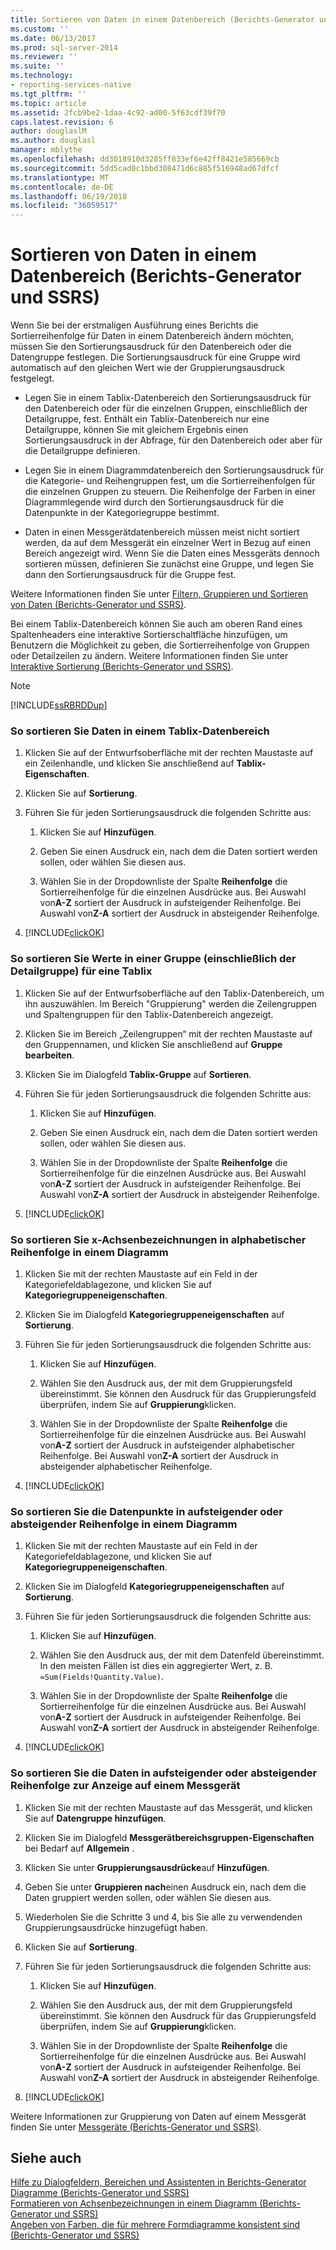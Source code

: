 ```yaml
---
title: Sortieren von Daten in einem Datenbereich (Berichts-Generator und SSRS) | Microsoft-Dokumentation
ms.custom: ''
ms.date: 06/13/2017
ms.prod: sql-server-2014
ms.reviewer: ''
ms.suite: ''
ms.technology:
- reporting-services-native
ms.tgt_pltfrm: ''
ms.topic: article
ms.assetid: 2fcb9be2-1daa-4c92-ad00-5f63cdf39f70
caps.latest.revision: 6
author: douglaslM
ms.author: douglasl
manager: mblythe
ms.openlocfilehash: dd3018910d3285ff833ef6e42ff8421e585669cb
ms.sourcegitcommit: 5dd5cad0c1bbd308471d6c885f516948ad67dfcf
ms.translationtype: MT
ms.contentlocale: de-DE
ms.lasthandoff: 06/19/2018
ms.locfileid: "36059517"
---
```

# <a name="sort-data-in-a-data-region-report-builder-and-ssrs"></a>Sortieren von Daten in einem Datenbereich (Berichts-Generator und SSRS)
  Wenn Sie bei der erstmaligen Ausführung eines Berichts die Sortierreihenfolge für Daten in einem Datenbereich ändern möchten, müssen Sie den Sortierungsausdruck für den Datenbereich oder die Datengruppe festlegen. Die Sortierungsausdruck für eine Gruppe wird automatisch auf den gleichen Wert wie der Gruppierungsausdruck festgelegt.  
  
-   Legen Sie in einem Tablix-Datenbereich den Sortierungsausdruck für den Datenbereich oder für die einzelnen Gruppen, einschließlich der Detailgruppe, fest. Enthält ein Tablix-Datenbereich nur eine Detailgruppe, können Sie mit gleichem Ergebnis einen Sortierungsausdruck in der Abfrage, für den Datenbereich oder aber für die Detailgruppe definieren.  
  
-   Legen Sie in einem Diagrammdatenbereich den Sortierungsausdruck für die Kategorie- und Reihengruppen fest, um die Sortierreihenfolgen für die einzelnen Gruppen zu steuern. Die Reihenfolge der Farben in einer Diagrammlegende wird durch den Sortierungsausdruck für die Datenpunkte in der Kategoriegruppe bestimmt.  
  
-   Daten in einen Messgerätdatenbereich müssen meist nicht sortiert werden, da auf dem Messgerät ein einzelner Wert in Bezug auf einen Bereich angezeigt wird. Wenn Sie die Daten eines Messgeräts dennoch sortieren müssen, definieren Sie zunächst eine Gruppe, und legen Sie dann den Sortierungsausdruck für die Gruppe fest.  
  
 Weitere Informationen finden Sie unter [Filtern, Gruppieren und Sortieren von Daten &#40;Berichts-Generator und SSRS&#41;](filter-group-and-sort-data-report-builder-and-ssrs.md).  
  
 Bei einem Tablix-Datenbereich können Sie auch am oberen Rand eines Spaltenheaders eine interaktive Sortierschaltfläche hinzufügen, um Benutzern die Möglichkeit zu geben, die Sortierreihenfolge von Gruppen oder Detailzeilen zu ändern. Weitere Informationen finden Sie unter [Interaktive Sortierung &#40;Berichts-Generator und SSRS&#41;](interactive-sort-report-builder-and-ssrs.md).  
  
> [!NOTE]  
>  [!INCLUDE[ssRBRDDup](../../includes/ssrbrddup-md.md)]  
  
### <a name="to-sort-data-in-a-tablix-data-region"></a>So sortieren Sie Daten in einem Tablix-Datenbereich  
  
1.  Klicken Sie auf der Entwurfsoberfläche mit der rechten Maustaste auf ein Zeilenhandle, und klicken Sie anschließend auf **Tablix-Eigenschaften**.  
  
2.  Klicken Sie auf **Sortierung**.  
  
3.  Führen Sie für jeden Sortierungsausdruck die folgenden Schritte aus:  
  
    1.  Klicken Sie auf **Hinzufügen**.  
  
    2.  Geben Sie einen Ausdruck ein, nach dem die Daten sortiert werden sollen, oder wählen Sie diesen aus.  
  
    3.  Wählen Sie in der Dropdownliste der Spalte **Reihenfolge** die Sortierreihenfolge für die einzelnen Ausdrücke aus. Bei Auswahl von**A-Z** sortiert der Ausdruck in aufsteigender Reihenfolge. Bei Auswahl von**Z-A** sortiert der Ausdruck in absteigender Reihenfolge.  
  
4.  [!INCLUDE[clickOK](../../includes/clickok-md.md)]  
  
### <a name="to-sort-values-in-a-group-including-the-details-group-for-a-tablix"></a>So sortieren Sie Werte in einer Gruppe (einschließlich der Detailgruppe) für eine Tablix  
  
1.  Klicken Sie auf der Entwurfsoberfläche auf den Tablix-Datenbereich, um ihn auszuwählen. Im Bereich "Gruppierung" werden die Zeilengruppen und Spaltengruppen für den Tablix-Datenbereich angezeigt.  
  
2.  Klicken Sie im Bereich „Zeilengruppen“ mit der rechten Maustaste auf den Gruppennamen, und klicken Sie anschließend auf **Gruppe bearbeiten**.  
  
3.  Klicken Sie im Dialogfeld **Tablix-Gruppe** auf **Sortieren**.  
  
4.  Führen Sie für jeden Sortierungsausdruck die folgenden Schritte aus:  
  
    1.  Klicken Sie auf **Hinzufügen**.  
  
    2.  Geben Sie einen Ausdruck ein, nach dem die Daten sortiert werden sollen, oder wählen Sie diesen aus.  
  
    3.  Wählen Sie in der Dropdownliste der Spalte **Reihenfolge** die Sortierreihenfolge für die einzelnen Ausdrücke aus. Bei Auswahl von**A-Z** sortiert der Ausdruck in aufsteigender Reihenfolge. Bei Auswahl von**Z-A** sortiert der Ausdruck in absteigender Reihenfolge.  
  
5.  [!INCLUDE[clickOK](../../includes/clickok-md.md)]  
  
### <a name="to-sort-x-axis-labels-in-alphabetical-order-on-a-chart"></a>So sortieren Sie x-Achsenbezeichnungen in alphabetischer Reihenfolge in einem Diagramm  
  
1.  Klicken Sie mit der rechten Maustaste auf ein Feld in der Kategoriefeldablagezone, und klicken Sie auf **Kategoriegruppeneigenschaften**.  
  
2.  Klicken Sie im Dialogfeld **Kategoriegruppeneigenschaften** auf **Sortierung**.  
  
3.  Führen Sie für jeden Sortierungsausdruck die folgenden Schritte aus:  
  
    1.  Klicken Sie auf **Hinzufügen**.  
  
    2.  Wählen Sie den Ausdruck aus, der mit dem Gruppierungsfeld übereinstimmt. Sie können den Ausdruck für das Gruppierungsfeld überprüfen, indem Sie auf **Gruppierung**klicken.  
  
    3.  Wählen Sie in der Dropdownliste der Spalte **Reihenfolge** die Sortierreihenfolge für die einzelnen Ausdrücke aus. Bei Auswahl von**A-Z** sortiert der Ausdruck in aufsteigender alphabetischer Reihenfolge. Bei Auswahl von**Z-A** sortiert der Ausdruck in absteigender alphabetischer Reihenfolge.  
  
4.  [!INCLUDE[clickOK](../../includes/clickok-md.md)]  
  
### <a name="to-sort-the-data-points-in-ascending-or-descending-order-on-a-chart"></a>So sortieren Sie die Datenpunkte in aufsteigender oder absteigender Reihenfolge in einem Diagramm  
  
1.  Klicken Sie mit der rechten Maustaste auf ein Feld in der Kategoriefeldablagezone, und klicken Sie auf **Kategoriegruppeneigenschaften**.  
  
2.  Klicken Sie im Dialogfeld **Kategoriegruppeneigenschaften** auf **Sortierung**.  
  
3.  Führen Sie für jeden Sortierungsausdruck die folgenden Schritte aus:  
  
    1.  Klicken Sie auf **Hinzufügen**.  
  
    2.  Wählen Sie den Ausdruck aus, der mit dem Datenfeld übereinstimmt. In den meisten Fällen ist dies ein aggregierter Wert, z. B. `=Sum(Fields!Quantity.Value)`.  
  
    3.  Wählen Sie in der Dropdownliste der Spalte **Reihenfolge** die Sortierreihenfolge für die einzelnen Ausdrücke aus. Bei Auswahl von**A-Z** sortiert der Ausdruck in aufsteigender Reihenfolge. Bei Auswahl von**Z-A** sortiert der Ausdruck in absteigender Reihenfolge.  
  
4.  [!INCLUDE[clickOK](../../includes/clickok-md.md)]  
  
### <a name="to-sort-data-in-ascending-or-descending-order-for-display-on-a-gauge"></a>So sortieren Sie die Daten in aufsteigender oder absteigender Reihenfolge zur Anzeige auf einem Messgerät  
  
1.  Klicken Sie mit der rechten Maustaste auf das Messgerät, und klicken Sie auf **Datengruppe hinzufügen**.  
  
2.  Klicken Sie im Dialogfeld **Messgerätbereichsgruppen-Eigenschaften** bei Bedarf auf **Allgemein** .  
  
3.  Klicken Sie unter **Gruppierungsausdrücke**auf **Hinzufügen**.  
  
4.  Geben Sie unter **Gruppieren nach**einen Ausdruck ein, nach dem die Daten gruppiert werden sollen, oder wählen Sie diesen aus.  
  
5.  Wiederholen Sie die Schritte 3 und 4, bis Sie alle zu verwendenden Gruppierungsausdrücke hinzugefügt haben.  
  
6.  Klicken Sie auf **Sortierung**.  
  
7.  Führen Sie für jeden Sortierungsausdruck die folgenden Schritte aus:  
  
    1.  Klicken Sie auf **Hinzufügen**.  
  
    2.  Wählen Sie den Ausdruck aus, der mit dem Gruppierungsfeld übereinstimmt. Sie können den Ausdruck für das Gruppierungsfeld überprüfen, indem Sie auf **Gruppierung**klicken.  
  
    3.  Wählen Sie in der Dropdownliste der Spalte **Reihenfolge** die Sortierreihenfolge für die einzelnen Ausdrücke aus. Bei Auswahl von**A-Z** sortiert der Ausdruck in aufsteigender Reihenfolge. Bei Auswahl von**Z-A** sortiert der Ausdruck in absteigender Reihenfolge.  
  
8.  [!INCLUDE[clickOK](../../includes/clickok-md.md)]  
  
 Weitere Informationen zur Gruppierung von Daten auf einem Messgerät finden Sie unter [Messgeräte (Berichts-Generator und SSRS)](gauges-report-builder-and-ssrs.md).  
  
## <a name="see-also"></a>Siehe auch  
 [Hilfe zu Dialogfeldern, Bereichen und Assistenten in Berichts-Generator](../report-builder-help-for-dialog-boxes-panes-and-wizards.md)   
 [Diagramme &#40;Berichts-Generator und SSRS&#41;](charts-report-builder-and-ssrs.md)   
 [Formatieren von Achsenbezeichnungen in einem Diagramm &#40;Berichts-Generator und SSRS&#41;](formatting-axis-labels-on-a-chart-report-builder-and-ssrs.md)   
 [Angeben von Farben, die für mehrere Formdiagramme konsistent sind &#40;Berichts-Generator und SSRS&#41;](shape-charts-report-builder-and-ssrs.md)  
  
  